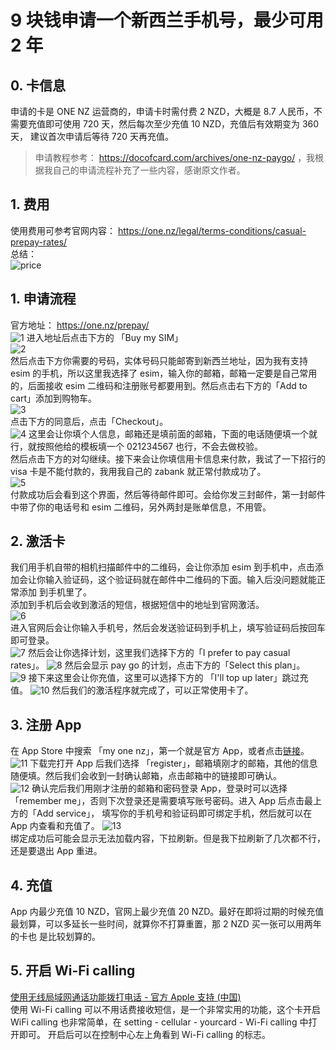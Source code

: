 # 9 块钱申请一个新西兰手机号，最少可用 2 年

## 0. 卡信息  

申请的卡是 ONE NZ 运营商的，申请卡时需付费 2 NZD，大概是 8.7 人民币，不需要充值即可使用 720 天，然后每次至少充值 10 NZD，充值后有效期变为 360天，
建议首次申请后等待 720 天再充值。  

> 申请教程参考： https://docofcard.com/archives/one-nz-paygo/ ，我根据我自己的申请流程补充了一些内容，感谢原文作者。


## 1. 费用  
使用费用可参考官网内容： https://one.nz/legal/terms-conditions/casual-prepay-rates/  
总结：  
![price](./onenz/price.jpg)  


## 1. 申请流程  
官方地址： https://one.nz/prepay/  
![1](./onenz/1.jpg)
进入地址后点击下方的 「Buy my SIM」  
![2](./onenz/2.jpg)  
然后点击下方你需要的号码，实体号码只能邮寄到新西兰地址，因为我有支持 esim 的手机，所以这里我选择了 esim，输入你的邮箱，邮箱一定要是自己常用的，后面接收
esim 二维码和注册账号都要用到。然后点击右下方的「Add to cart」添加到购物车。  
![3](./onenz/3.jpg)  
点击下方的同意后，点击「Checkout」。  
![4](./onenz/4.jpg)
这里会让你填个人信息，邮箱还是填前面的邮箱，下面的电话随便填一个就行，就按照他给的模板填一个 021234567 也行，不会去做校验。  
然后点击下方的对勾继续。接下来会让你填信用卡信息来付款，我试了一下招行的 visa 卡是不能付款的，我用我自己的 zabank 就正常付款成功了。  
![5](./onenz/5.jpg)  
付款成功后会看到这个界面，然后等待邮件即可。会给你发三封邮件，第一封邮件中带了你的电话号和 esim 二维码，另外两封是账单信息，不用管。  

## 2. 激活卡  
我们用手机自带的相机扫描邮件中的二维码，会让你添加 esim 到手机中，点击添加会让你输入验证码，这个验证码就在邮件中二维码的下面。输入后没问题就能正常添加
到手机里了。  
添加到手机后会收到激活的短信，根据短信中的地址到官网激活。  
![6](./onenz/6.PNG)  
进入官网后会让你输入手机号，然后会发送验证码到手机上，填写验证码后按回车即可登录。  
![7](./onenz/7.jpg)
然后会让你选择计划，这里我们选择下方的「I prefer to pay casual rates」。
![8](./onenz/8.jpg)
然后会显示 pay go 的计划，点击下方的「Select this plan」。  
![9](./onenz/9.jpg)
接下来这里会让你充值，这里可以选择下方的 「I'll top up later」跳过充值。
![10](./onenz/10.jpg)
然后我们的激活程序就完成了，可以正常使用卡了。  

## 3. 注册 App  
在 App Store 中搜索 「my one nz」，第一个就是官方 App，或者点击[链接](https://apps.apple.com/us/app/my-one-nz/id370880990?l=zh-Hant-TW)。  
![11](./onenz/11.jpg)
下载完打开 App 后我们选择 「register」，邮箱填刚才的邮箱，其他的信息随便填。然后我们会收到一封确认邮箱，点击邮箱中的链接即可确认。  
![12](./onenz/12.PNG)
确认完后我们用刚才注册的邮箱和密码登录 App，登录时可以选择 「remember me」，否则下次登录还是需要填写账号密码。进入 App 后点击最上方的「Add service」，
填写你的手机号和验证码即可绑定手机，然后就可以在 App 内查看和充值了。
![13](./onenz/13.jpg)  
绑定成功后可能会显示无法加载内容，下拉刷新。但是我下拉刷新了几次都不行，还是要退出 App 重进。  

## 4. 充值

App 内最少充值 10 NZD，官网上最少充值 20 NZD。最好在即将过期的时候充值最划算，可以多延长一些时间，就算你不打算重置，那 2 NZD 买一张可以用两年的卡也
是比较划算的。

## 5. 开启 Wi-Fi calling  
[使用无线局域网通话功能拨打电话 - 官方 Apple 支持 (中国)](https://support.apple.com/zh-cn/108066)  
使用 Wi-Fi calling 可以不用话费接收短信，是一个非常实用的功能，这个卡开启 WiFi calling 也非常简单，在 setting - cellular - yourcard - Wi-Fi calling 中打开即可。
开启后可以在控制中心左上角看到 Wi-Fi calling 的标志。


